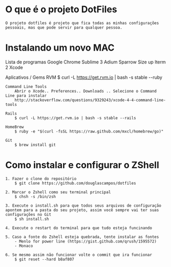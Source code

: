 O que é o projeto DotFiles
==========================

	O projeto dotfiles é projeto que fica todas as minhas configurações pessoais, mas que pode servir para qualquer pessoa.



Instalando um novo MAC
========================

Lista de programas
	Google Chrome
	Sublime 3
	Adium
	Sparrow
	Size up
	Iterm 2
	Xcode


Aplicativos / Gems
	RVM
		$ curl -L https://get.rvm.io | bash -s stable --ruby

	Command Line Tools
		Abrir o Xcode.. Preferences.. Downloads .. Selecione o Command Line para instalar
		http://stackoverflow.com/questions/9329243/xcode-4-4-command-line-tools

	Rails
		$ curl -L https://get.rvm.io | bash -s stable --rails

	HomeBrew
		$ ruby -e "$(curl -fsSL https://raw.github.com/mxcl/homebrew/go)"

	Git
		$ brew install git



Como instalar e configurar o ZShell
====================================

	1. Fazer o clone do repositório
		$ git clone https://github.com/douglascampos/dotfiles

	2. Marcar o Zshell como seu terminal principal
		$ chsh -s /bin/zsh

	3. Execute o install.sh para que todos seus arquivos de configuração apontem para a pasta do seu projeto, assim você sempre vai ter suas configurações no Git
		$ sh install.sh

	4. Execute o restart do terminal para que tudo esteja funcinando

	5. Caso a fonte do Zshell esteja quebrada, tente instalar as fontes
		- Menlo for power line (https://gist.github.com/qrush/1595572)
		- Monaco

	6. Se mesmo assim não funcionar volte o commit que ira funcionar
		$ git reset --hard b8af807
